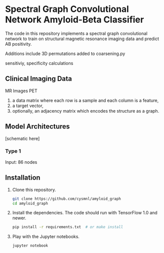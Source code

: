 # Spectral Graph Convolutional Network Amyloid-Beta Classifier

The code in this repository implements a spectral graph convolutional network to 
train on structural magnetic resonance imaging data and predict AB positivity.

Additions include 
3D permutations added to coarsening.py

sensitiviy, specificity calculations



## Clinical Imaging Data

MR Images
PET 

1. a data matrix where each row is a sample and each column is a feature,
2. a target vector,
3. optionally, an adjacency matrix which encodes the structure as a graph.

## Model Architectures

[schematic here]

### Type 1
Input: 86 nodes




## Installation

1. Clone this repository.
   ```sh
   git clone https://github.com/cysmnl/amyloid_graph
   cd amyloid_graph
   ```

2. Install the dependencies. The code should run with TensorFlow 1.0 and newer.
   ```sh
   pip install -r requirements.txt  # or make install
   ```

3. Play with the Jupyter notebooks.
   ```sh
   jupyter notebook
   ```
